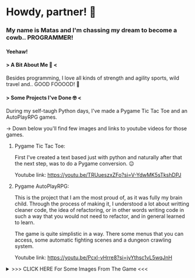 # Howdy, partner! :cowboy_hat_face:

### My name is Matas and I'm chassing my dream to become a cowb.. PROGRAMMER!
#### Yeehaw!

#### > A Bit About Me :disguised_face: <
Besides programming, I love all kinds of strength and agility sports, wild travel and..
GOOD FOOOOD! :hand_over_mouth:


#### > Some Projects I've Done :nerd_face: <

During my self-taugh Python days, I've made a Pygame Tic Tac Toe and an AutoPlayRPG games.

-> Down below you'll find few images and links to youtube videos for those games.

1. Pygame Tic Tac Toe:
   
   First I've created a text based just with python and naturally after that the next step,
   was to do a Pygame conversion. :wink:

    Youtube link:
       https://youtu.be/TRUueszxZFo?si=V-YdwMK5sTkshDPJ

2. Pygame AutoPlayRPG:

   This is the project that I am the most proud of, as it was fully my brain child.
   Through the process of making it, I understood a lot about writting cleaner code,
   the idea of refactoring, or in other words writing code in such a way that you would
   not need to refactor, and in general learned to learn.

   The game is quite simplistic in a way. There some menus that you can access, some
   automatic fighting scenes and a dungeon crawling system.

     Youtube link:
       https://youtu.be/Pcxl-vHrre8?si=jyYthsc1vL5wqJnH


<details>
<summary>>>> CLICK HERE For Some Images From The Game <<<</summary>
   <img src="https://github.com/Boston-Crab/Boston-Crab/blob/main/assets/imgs/0.png"
     alt="Avatar"
     style="float: left; margin-right: 5px;"
   width="200"
   height="400"/>
   <img src="https://github.com/Boston-Crab/Boston-Crab/blob/main/assets/imgs/1.png"
     alt="Avatar"
     style="float: left; margin-right: 5px;"
   width="200"
   height="400"/>
   <img src="https://github.com/Boston-Crab/Boston-Crab/blob/main/assets/imgs/2.png"
     alt="Avatar"
     style="float: left; margin-right: 5px;"
   width="200"
   height="400"/>
   <img src="https://github.com/Boston-Crab/Boston-Crab/blob/main/assets/imgs/4.png"
     alt="Avatar"
     style="float: left; margin-right: 5px;"
   width="200"
   height="400"/>
</details>
<!--
**Boston-Crab/Boston-Crab** is a ✨ _special_ ✨ repository because its `README.md` (this file) appears on your GitHub profile.

Here are some ideas to get you started:

- 🔭 I’m currently working on ...
- 🌱 I’m currently learning ...
- 👯 I’m looking to collaborate on ...
- 🤔 I’m looking for help with ...
- 💬 Ask me about ...
- 📫 How to reach me: ...
- 😄 Pronouns: ...
- ⚡ Fun fact: ...
-->
